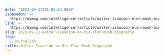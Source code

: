 ```yaml
---
date: '2023-09-11T11:03:54.000Z'
isBasedOn: >-
  https://nymag.com/intelligencer/article/walter-isaacson-elon-musk-biography.html
link: >-
  https://nymag.com/intelligencer/article/walter-isaacson-elon-musk-biography.html
slug: 2023-09-11-walter-isaacson-on-his-elon-musk-biography
tags:
  - journalism
title: Walter Isaacson on His Elon Musk Biography
---
```


